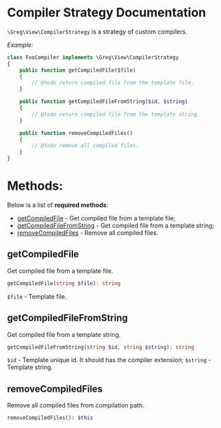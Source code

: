 # Compiler Strategy Documentation

`\Greg\View\CompilerStrategy` is a strategy of custom compilers.

_Example:_

```php
class FooCompiler implements \Greg\View\CompilerStrategy
{
    public function getCompiledFile($file)
    {
        // @todo return compiled file from the template file.
    }

    public function getCompiledFileFromString($id, $string)
    {
        // @todo return compiled file from the template string.
    }

    public function removeCompiledFiles()
    {
        // @todo remove all compiled files.
    }
}
```

# Methods:

Below is a list of **required methods**:

* [getCompiledFile](#getcompiledfile) - Get compiled file from a template file;
* [getCompiledFileFromString](#getcompiledfilefromstring) - Get compiled file from a template string;
* [removeCompiledFiles](#removecompiledfiles) - Remove all compiled files.

## getCompiledFile

Get compiled file from a template file.

```php
getCompiledFile(string $file): string
```

`$file` - Template file.

## getCompiledFileFromString

Get compiled file from a template string.

```php
getCompiledFileFromString(string $id, string $string): string
```

`$id` - Template unique id. It should has the compiler extension;
`$string` - Template string.

## removeCompiledFiles

Remove all compiled files from compilation path.

```php
removeCompiledFiles(): $this
```
